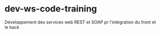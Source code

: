 # dev-ws-code-training
Développement des services web REST et SOAP pr l'intégration du front et le back

